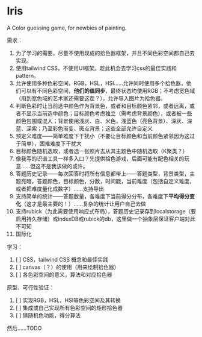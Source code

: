 # Iris

A Color guessing game, for newbies of painting.

需求：

1. 为了学习的需要，尽量不使用现成的拾色器框架，并且不同色彩空间都自己去实现。
2. 使用tailwind CSS，不使用UI框架。趁此机会去学习css的最佳实践和pattern。 
3. 允许使用多种色彩空间，RGB，HSL，HSI……允许同时使用多个拾色器，他们可以有不同色彩空间，**他们的值同步**，最终状态均使用RGB；不考虑宽色域（用到宽色域的艺术家还需要这茬？），允许导入图片为拾色器。
4. 判断色彩时让当前选中颜色作为背景色，或者和目标颜色紧邻，或者远离，或者不显示当前选中颜色；目标颜色考虑独立（需考虑背景颜色），或者被一些颜色包围或混入；背景使用浅灰、白、米色，浅蓝色（亮色背景）、深灰、深蓝、深紫；乃至彩色渐变、斑点背景；这些全部允许自定义
5. 预定义难度——简单难度下干扰小（不要让目标颜色和当前颜色紧邻因为这过于简单），困难难度下干扰大
6. 目标颜色随机选取，或者选一张照片去从其主题色中随机选取（K聚类？）
7. 像我写的识谱工具一样多入口？先提供拾色游戏，后面可能有配色相关的玩意……但这不是我该做的或许。
8. 答题历史记录——每次回答时将所有信息都带上——答题类型，背景类型，主题亮暗，答题颜色，目标颜色，分数，时间戳，当前难度（包括自定义难度，或者把难度量化成数字）……支持导出
9. 支持简单的统计——答题数量，各难度下当前得分分布，各难度下**平均得分变化**（这才是最主要的！）……复杂的统计让用户自己去做
10. 支持rubick（为此需要使用响应式布局），答题历史记录存到localstorage（要启用持久存储）或indexDB或rubick的db，这里做一个抽象层保证客户端对此不可知
11. 国际化

学习：

1. [ ] CSS，tailwind CSS 概念和最佳实践
2. [ ] canvas（？）的使用（用来绘制拾色器）
3. [ ] 各色彩空间的意义，算法和对应拾色器

原型、可行性验证：

1. [ ] 实现RGB，HSL，HSI等色彩空间及其转换
2. [ ] 集成或自己实现所有色彩空间的矩形拾色器
3. [ ] 猜随机色功能，得分算法

然后……TODO

